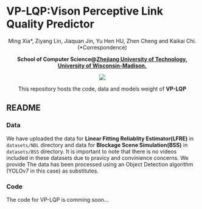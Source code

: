 # VP-LQP:Vison Perceptive Link Quality Predictor
<div align='center'>
 Ming Xia*, Ziyang Lin, Jiaquan Jin, Yu Hen HU, Zhen Cheng and Kaikai Chi. (*Correspondence)

 <strong>School of Computer Science@<a href='https://www.zjut.edu.cn/'>Zhejiang University of Technology</a>, <a href='https://www.wisc.edu/'>University of Wisconsin-Madison.</a> </strong>

 <a href='#-todo'><img src='https://img.shields.io/badge/Paper-PDF-orange'></a> 


This repository hosts the code, data and models weight of **VP-LQP** 
</div>

## README

### Data
We have uploaded the data for **Linear Fitting Reliablity Estimator(LFRE)** in `datasets/NDL` directory and data for **Blockage Scene Simulation(BSS)** in `datasets/BSS` directory. It is important to note that there is no videos included in these datasets due to pravicy and convinience concerns. We provide The data has been processed using an Object Detection algorithm (YOLOv7 in this case) as substitutes.

### Code
The code for VP-LQP is comming soon...

<!-- ## Datasets Introduction

### Overview
Aiming at realizing ubiquitous vision-augmented communications in various network deployments, our dataset adopts
different deployment configurations for model training and testing.

Specifically, the dataset is organized into four quadrants as fig shown below.
<div style="text-align: center;">
  <img src="./assets/image.png" alt="Description">
</div>

### Data Description
### 1. NDL train
NDL train data refers to the data to train Linear Fitting Reliablity Estimator(LFRE), which c
### 2. NDL test

### 3. BSS train

### 4. BSS test

### Data Volumn
| Data | Volumn | 
|-------|------------------|
| NDL train | 456000 | 
| NDL test | 414000 | 
| BSS train | 132000 | 
| BSS test | 117000 | 


## 👉 TODO
- [ ] Upload the code of NDL and BSS.
- [ ]  -->